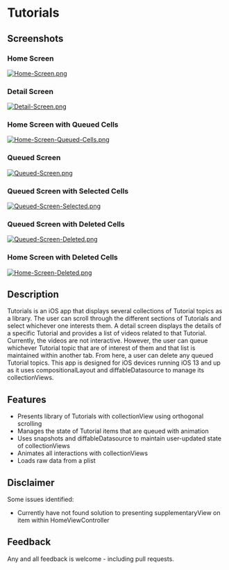 # Tutorials


## Screenshots

### Home Screen

[![Home-Screen.png](https://i.postimg.cc/4xB84VN1/Home-Screen.png)](https://postimg.cc/Mnf0dcBc)

### Detail Screen

[![Detail-Screen.png](https://i.postimg.cc/kMbhN2fn/Detail-Screen.png)](https://postimg.cc/rzqJMFBb)

### Home Screen with Queued Cells

[![Home-Screen-Queued-Cells.png](https://i.postimg.cc/3xKSHn7R/Home-Screen-Queued-Cells.png)](https://postimg.cc/2VKFQd1R)

### Queued Screen

[![Queued-Screen.png](https://i.postimg.cc/DZtpkhyk/Queued-Screen.png)](https://postimg.cc/FdVV32LD)

### Queued Screen with Selected Cells

[![Queued-Screen-Selected.png](https://i.postimg.cc/mkCXTntc/Queued-Screen-Selected.png)](https://postimg.cc/wRxcV05H)

### Queued Screen with Deleted Cells

[![Queued-Screen-Deleted.png](https://i.postimg.cc/DZWpM0hP/Queued-Screen-Deleted.png)](https://postimg.cc/N9cxyg5K)

### Home Screen with Deleted Cells

[![Home-Screen-Deleted.png](https://i.postimg.cc/8PdK3x29/Home-Screen-Deleted.png)](https://postimg.cc/ykdy3pYy)


## Description

Tutorials is an iOS app that displays several collections of Tutorial topics as a library. The user can scroll
through the different sections of Tutorials and select whichever one interests them. A detail screen displays 
the details of a specific Tutorial and provides a list of videos related to that Tutorial. Currently, the videos
are not interactive. However, the user can queue whichever Tutorial topic that are of interest of them and that
list is maintained within another tab. From here, a user can delete any queued Tutorial topics. This app is designed
for iOS devices running iOS 13 and up as it uses compositionalLayout and diffableDatasource to manage its collectionViews. 


## Features

- Presents library of Tutorials with collectionView using orthogonal scrolling
- Manages the state of Tutorial items that are queued with animation
- Uses snapshots and diffableDatasource to maintain user-updated state of collectionViews
- Animates all interactions with collectionViews
- Loads raw data from a plist


## Disclaimer

Some issues identified:

- Currently have not found solution to presenting supplementaryView on item within HomeViewController


## Feedback

Any and all feedback is welcome - including pull requests.

